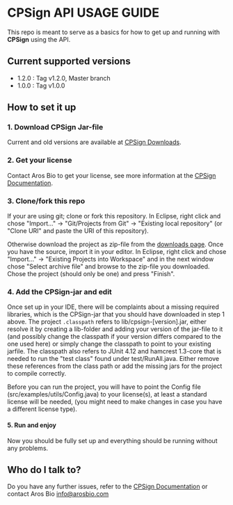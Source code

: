# CPSign API USAGE GUIDE #

This repo is meant to serve as a basics for how to get up and running with **CPSign** using the API.

## Current supported versions ##
- 1.2.0 : Tag v1.2.0, Master branch
- 1.0.0 : Tag v1.0.0

## How to set it up ##

### 1. Download CPSign Jar-file
Current and old versions are available at [CPSign Downloads](https://arosbio.com/cpsign/download/).

### 2. Get your license
Contact Aros Bio to get your license, see more information at the [CPSign Documentation](https://arosbio.com/cpsign/docs/latest/sections/license.html).

### 3. Clone/fork this repo
If your are using git; clone or fork this repository. In Eclipse, right click and chose "Import..." -> "Git/Projects from Git" -> "Existing local repository" (or "Clone URI" and paste the URI of this repository).

Otherwise download the project as zip-file from the [downloads page](https://bitbucket.org/genettasoft/cpsign-examples/downloads). Once you have the source, import it in your editor. In Eclipse, right click and chose "Import..." -> "Existing Projects into Workspace" and in the next window chose "Select archive file" and browse to the zip-file you downloaded. Chose the project (should only be one) and press "Finish".

### 4. Add the CPSign-jar and edit
Once set up in your IDE, there will be complaints about a missing required libraries, which is the CPSign-jar that you should have downloaded in step 1 above. The project `.classpath` refers to lib/cpsign-[version].jar, either resolve it by creating a lib-folder and adding your version of the jar-file to it (and possibly change the classpath if your version differs compared to the one used here) or simply change the classpath to point to your existing jarfile.
The classpath also refers to JUnit 4.12 and hamcrest 1.3-core that is needed to run the "test class" found under test/RunAll.java. Either remove these references from the class path or add the missing jars for the project to compile correctly.

Before you can run the project, you will have to point the Config file (src/examples/utils/Config.java) to your license(s), at least a standard license will be needed, (you might need to make changes in case you have a different license type).

#### 5. Run and enjoy
Now you should be fully set up and everything should be running without any problems.


## Who do I talk to? ##
Do you have any further issues, refer to the [CPSign Documentation](https://arosbio.com/cpsign/docs/) or contact Aros Bio info@arosbio.com

